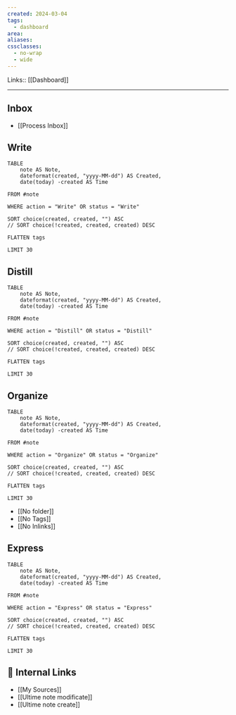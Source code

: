 ```yaml
---
created: 2024-03-04
tags:
  - dashboard
area: 
aliases: 
cssclasses:
  - no-wrap
  - wide
---
```

Links:: [[Dashboard]]

---
## Inbox

- [[Process Inbox]]

## Write

```dataview
TABLE 
	note AS Note, 
	dateformat(created, "yyyy-MM-dd") AS Created, 
	date(today) -created AS Time

FROM #note

WHERE action = "Write" OR status = "Write"

SORT choice(created, created, "") ASC
// SORT choice(!created, created, created) DESC

FLATTEN tags

LIMIT 30
```

## Distill

```dataview
TABLE 
	note AS Note, 
	dateformat(created, "yyyy-MM-dd") AS Created, 
	date(today) -created AS Time

FROM #note

WHERE action = "Distill" OR status = "Distill"

SORT choice(created, created, "") ASC
// SORT choice(!created, created, created) DESC

FLATTEN tags

LIMIT 30
```

## Organize

```dataview
TABLE 
	note AS Note, 
	dateformat(created, "yyyy-MM-dd") AS Created, 
	date(today) -created AS Time

FROM #note

WHERE action = "Organize" OR status = "Organize"

SORT choice(created, created, "") ASC
// SORT choice(!created, created, created) DESC

FLATTEN tags

LIMIT 30
```

- [[No folder]]
- [[No Tags]]
- [[No Inlinks]]


## Express

```dataview
TABLE 
	note AS Note, 
	dateformat(created, "yyyy-MM-dd") AS Created, 
	date(today) -created AS Time

FROM #note

WHERE action = "Express" OR status = "Express"

SORT choice(created, created, "") ASC
// SORT choice(!created, created, created) DESC

FLATTEN tags

LIMIT 30
```



## 🔗 Internal Links

- [[My Sources]]
- [[Ultime note modificate]]
- [[Ultime note create]]

